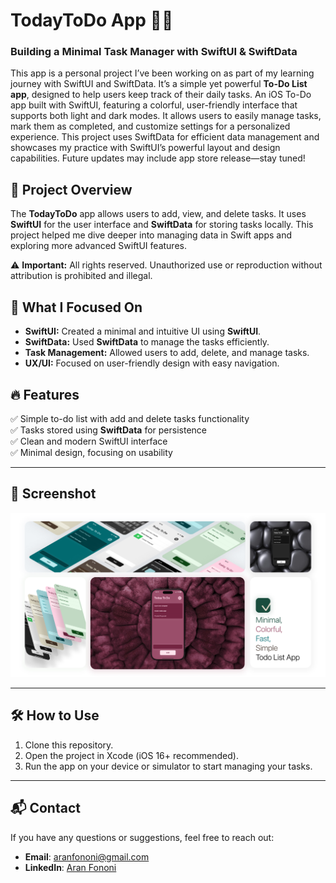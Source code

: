# TodayToDo App 📝📱

### Building a Minimal Task Manager with SwiftUI & SwiftData

This app is a personal project I’ve been working on as part of my learning journey with SwiftUI and SwiftData. It’s a simple yet powerful **To-Do List app**, designed to help users keep track of their daily tasks. An iOS To-Do app built with SwiftUI, featuring a colorful, user-friendly interface that supports both light and dark modes. It allows users to easily manage tasks, mark them as completed, and customize settings for a personalized experience. This project uses SwiftData for efficient data management and showcases my practice with SwiftUI’s powerful layout and design capabilities. Future updates may include app store release—stay tuned!

## 📌 Project Overview  
The **TodayToDo** app allows users to add, view, and delete tasks. It uses **SwiftUI** for the user interface and **SwiftData** for storing tasks locally. This project helped me dive deeper into managing data in Swift apps and exploring more advanced SwiftUI features.

⚠️ **Important:** All rights reserved. Unauthorized use or reproduction without attribution is prohibited and illegal.

## 🚀 What I Focused On  
- **SwiftUI:** Created a minimal and intuitive UI using **SwiftUI**.  
- **SwiftData:** Used **SwiftData** to manage the tasks efficiently.  
- **Task Management:** Allowed users to add, delete, and manage tasks.  
- **UX/UI:** Focused on user-friendly design with easy navigation.  

## 🔥 Features  
✅ Simple to-do list with add and delete tasks functionality  
✅ Tasks stored using **SwiftData** for persistence  
✅ Clean and modern SwiftUI interface  
✅ Minimal design, focusing on usability  

---

## 📸 Screenshot  
![TodayToDo App](./Documents/Readme.jpg)  

---

## 🛠️ How to Use  
1. Clone this repository.  
2. Open the project in Xcode (iOS 16+ recommended).  
3. Run the app on your device or simulator to start managing your tasks.

---

## 📬 Contact  
If you have any questions or suggestions, feel free to reach out:  
- **Email**: [aranfononi@gmail.com](mailto:aranfononi@gmail.com)  
- **LinkedIn**: [Aran Fononi](https://www.linkedin.com/in/aran-fononi-18182b265)
